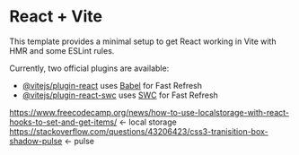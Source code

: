 # React + Vite

This template provides a minimal setup to get React working in Vite with HMR and some ESLint rules.

Currently, two official plugins are available:

- [@vitejs/plugin-react](https://github.com/vitejs/vite-plugin-react/blob/main/packages/plugin-react/README.md) uses [Babel](https://babeljs.io/) for Fast Refresh
- [@vitejs/plugin-react-swc](https://github.com/vitejs/vite-plugin-react-swc) uses [SWC](https://swc.rs/) for Fast Refresh

https://www.freecodecamp.org/news/how-to-use-localstorage-with-react-hooks-to-set-and-get-items/ <- local storage
https://stackoverflow.com/questions/43206423/css3-tranisition-box-shadow-pulse <- pulse
